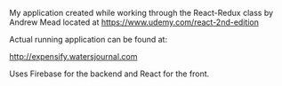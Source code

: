 My application created while working through the
React-Redux class by Andrew Mead located at
https://www.udemy.com/react-2nd-edition

Actual running application can be found at:

http://expensify.watersjournal.com

Uses Firebase for the backend and React for the front.
